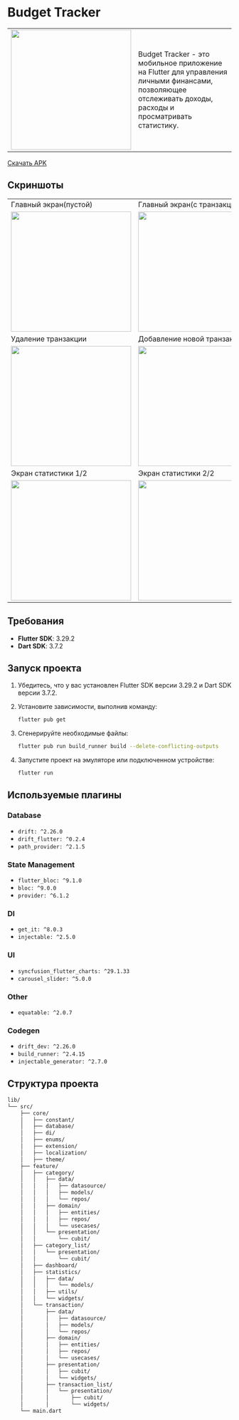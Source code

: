 # Budget Tracker
<table>
  <tr>
    <td><img src="https://github.com/user-attachments/assets/b34e2673-0f47-40e4-8d31-ebb7251a7b7c" width=270></td>
    <td>Budget Tracker - это мобильное приложение на Flutter для управления личными финансами, позволяющее отслеживать доходы, расходы и просматривать статистику.</td>
  </tr>
</table>

[Скачать APK](https://drive.google.com/file/d/1IgnXcH01cvIbxVgAzNvsynybkSL15Pua/view?usp=sharing)


## Скриншоты
<table>
  <tr>
    <td>Главный экран(пустой)</td>
    <td>Главный экран(с транзакциями)</td>
    <td>Главный экран(с вкл. фильтрами)</td>
    <td>Экран фильтров транзакций</td>
  </tr>
  <tr>
    <td><img src="https://github.com/user-attachments/assets/0cda6817-d6c0-4806-bca6-1aa42aa85a16" width=270></td>
    <td><img src="https://github.com/user-attachments/assets/e71304d2-5db5-476d-935d-5cf8cef99daa" width=270></td>
    <td><img src="https://github.com/user-attachments/assets/7c148c55-4c4a-4155-ab97-77c576510758" width=270></td>
    <td><img src="https://github.com/user-attachments/assets/f0731766-e41f-41cb-98bd-02bfb8bb854a" width=270></td>
  </tr>
  <tr>
    <td>Удаление транзакции</td>
    <td>Добавление новой транзакции</td>
    <td>Выбор категории</td>
    <td>Экран статистики(пустой)</td>
  </tr>
  <tr>
    <td><img src="https://github.com/user-attachments/assets/657d5c19-e8bc-4cc9-91ac-171c85ede6b3" width=270></td>
    <td><img src="https://github.com/user-attachments/assets/d56ac8eb-93b1-4269-8f94-1be58c980153" width=270></td>
    <td><img src="https://github.com/user-attachments/assets/76e33841-e226-4862-9e29-3dfea2d97d2e" width=270></td>
    <td><img src="https://github.com/user-attachments/assets/f6de3aba-f56b-4faf-9c01-cb3d033d38b5" width=270></td>
  </tr>
<tr>
    <td>Экран статистики 1/2</td>
    <td>Экран статистики 2/2</td>
  </tr>
<tr>
    <td><img src="https://github.com/user-attachments/assets/8fcb5f68-5d1c-4369-a820-0436ab3f4329" width=270></td>
    <td><img src="https://github.com/user-attachments/assets/bf56ce72-29ee-4736-8229-3f561cc042c7" width=270></td>
  </tr>
</table>

## Требования

- **Flutter SDK**: 3.29.2
- **Dart SDK**: 3.7.2

## Запуск проекта

1. Убедитесь, что у вас установлен Flutter SDK версии 3.29.2 и Dart SDK версии 3.7.2.
2. Установите зависимости, выполнив команду:
   ```bash
   flutter pub get
   ```
3. Сгенерируйте необходимые файлы:
    ```bash
   flutter pub run build_runner build --delete-conflicting-outputs
   ```

4. Запустите проект на эмуляторе или подключенном устройстве:
   ```bash
   flutter run
   ```
## Используемые плагины

### Database
- `drift: ^2.26.0`
- `drift_flutter: ^0.2.4`
- `path_provider: ^2.1.5`

### State Management
- `flutter_bloc: ^9.1.0`
- `bloc: ^9.0.0`
- `provider: ^6.1.2`

### DI
- `get_it: ^8.0.3`
- `injectable: ^2.5.0`

### UI
- `syncfusion_flutter_charts: ^29.1.33`
- `carousel_slider: ^5.0.0`

### Other
- `equatable: ^2.0.7`

### Codegen
- `drift_dev: ^2.26.0`
- `build_runner: ^2.4.15`
- `injectable_generator: ^2.7.0`



## Структура проекта

```markdown
lib/
└── src/
    ├── core/
    │   ├── constant/
    │   ├── database/
    │   ├── di/
    │   ├── enums/
    │   ├── extension/
    │   ├── localization/
    │   ├── theme/
    ├── feature/
    │   ├── category/
    │   │   ├── data/
    │   │   │   ├── datasource/
    │   │   │   ├── models/
    │   │   │   └── repos/
    │   │   ├── domain/
    │   │   │   ├── entities/
    │   │   │   ├── repos/
    │   │   │   └── usecases/
    │   │   └── presentation/
    │   │       └── cubit/
    │   ├── category_list/
    │   │   └── presentation/
    │   │       └── cubit/
    │   ├── dashboard/
    │   ├── statistics/
    │   │   ├── data/
    │   │   │   └── models/
    │   │   ├── utils/
    │   │   └── widgets/
    │   └── transaction/
    │       ├── data/
    │       │   ├── datasource/
    │       │   ├── models/
    │       │   └── repos/
    │       ├── domain/
    │       │   ├── entities/
    │       │   ├── repos/
    │       │   └── usecases/
    │       ├── presentation/
    │       │   ├── cubit/
    │       │   └── widgets/
    │       ├── transaction_list/
    │       │   └── presentation/
    │       │       ├── cubit/
    │       │       └── widgets/
    └── main.dart
